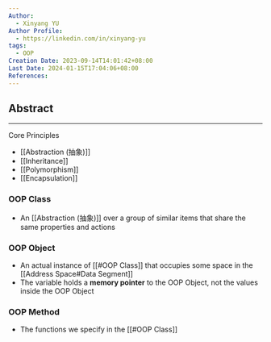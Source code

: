 ```yaml
---
Author:
  - Xinyang YU
Author Profile:
  - https://linkedin.com/in/xinyang-yu
tags:
  - OOP
Creation Date: 2023-09-14T14:01:42+08:00
Last Date: 2024-01-15T17:04:06+08:00
References:
---
```

## Abstract
---
Core Principles
- [[Abstraction (抽象)]]
- [[Inheritance]]
- [[Polymorphism]]
- [[Encapsulation]]

### OOP Class
- An [[Abstraction (抽象)]] over a group of similar items that share the same properties and actions
### OOP Object
- An actual instance of [[#OOP Class]] that occupies some space in the [[Address Space#Data Segment]]
- The variable holds a **memory pointer** to the OOP Object, not the values inside the OOP Object

### OOP Method
- The functions we specify in the [[#OOP Class]]

